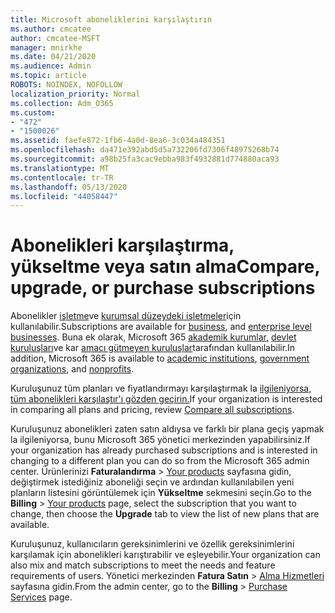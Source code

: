 ```yaml
---
title: Microsoft aboneliklerini karşılaştırın
ms.author: cmcatee
author: cmcatee-MSFT
manager: mnirkhe
ms.date: 04/21/2020
ms.audience: Admin
ms.topic: article
ROBOTS: NOINDEX, NOFOLLOW
localization_priority: Normal
ms.collection: Adm_O365
ms.custom:
- "472"
- "1500026"
ms.assetid: faefe872-1fb6-4a0d-8ea6-3c034a484351
ms.openlocfilehash: da471e392abd5d5a732206fd7306f48975268b74
ms.sourcegitcommit: a98b25fa3cac9ebba983f4932881d774880aca93
ms.translationtype: MT
ms.contentlocale: tr-TR
ms.lasthandoff: 05/13/2020
ms.locfileid: "44058447"
---
```

# <a name="compare-upgrade-or-purchase-subscriptions"></a><span data-ttu-id="9c5af-102">Abonelikleri karşılaştırma, yükseltme veya satın alma</span><span class="sxs-lookup"><span data-stu-id="9c5af-102">Compare, upgrade, or purchase subscriptions</span></span>
  
<span data-ttu-id="9c5af-103">Abonelikler [işletme](https://products.office.com/compare-all-microsoft-office-products?tab=2)ve [kurumsal düzeydeki işletmeler](https://products.office.com/business/compare-more-office-365-for-business-plans)için kullanılabilir.</span><span class="sxs-lookup"><span data-stu-id="9c5af-103">Subscriptions are available for [business](https://products.office.com/compare-all-microsoft-office-products?tab=2), and [enterprise level businesses](https://products.office.com/business/compare-more-office-365-for-business-plans).</span></span> <span data-ttu-id="9c5af-104">Buna ek olarak, Microsoft 365 [akademik kurumlar,](https://products.office.com/academic/compare-office-365-education-plans) [devlet kuruluşları](https://products.office.com/government/compare-office-365-government-plans)ve kar [amacı gütmeyen kuruluşlar](https://products.office.com/nonprofit/office-365-nonprofit-plans-and-pricing?tab=1)tarafından kullanılabilir.</span><span class="sxs-lookup"><span data-stu-id="9c5af-104">In addition, Microsoft 365 is available to [academic institutions](https://products.office.com/academic/compare-office-365-education-plans), [government organizations](https://products.office.com/government/compare-office-365-government-plans), and [nonprofits](https://products.office.com/nonprofit/office-365-nonprofit-plans-and-pricing?tab=1).</span></span>
  
<span data-ttu-id="9c5af-105">Kuruluşunuz tüm planları ve fiyatlandırmayı karşılaştırmak la [ilgileniyorsa, tüm abonelikleri karşılaştır'ı gözden geçirin.](https://products.office.com/business/compare-more-office-365-for-business-plans)</span><span class="sxs-lookup"><span data-stu-id="9c5af-105">If your organization is interested in comparing all plans and pricing, review [Compare all subscriptions](https://products.office.com/business/compare-more-office-365-for-business-plans).</span></span>
  
<span data-ttu-id="9c5af-106">Kuruluşunuz abonelikleri zaten satın aldıysa ve farklı bir plana geçiş yapmak la ilgileniyorsa, bunu Microsoft 365 yönetici merkezinden yapabilirsiniz.</span><span class="sxs-lookup"><span data-stu-id="9c5af-106">If your organization has already purchased subscriptions and is interested in changing to a different plan you can do so from the Microsoft 365 admin center.</span></span> <span data-ttu-id="9c5af-107">Ürünlerinizi **Faturalandırma** \> [Your products](https://go.microsoft.com/fwlink/p/?linkid=842054) sayfasına gidin, değiştirmek istediğiniz aboneliği seçin ve ardından kullanılabilen yeni planların listesini görüntülemek için **Yükseltme** sekmesini seçin.</span><span class="sxs-lookup"><span data-stu-id="9c5af-107">Go to the **Billing** \> [Your products](https://go.microsoft.com/fwlink/p/?linkid=842054) page, select the subscription that you want to change, then choose the **Upgrade** tab to view the list of new plans that are available.</span></span>
  
<span data-ttu-id="9c5af-108">Kuruluşunuz, kullanıcıların gereksinimlerini ve özellik gereksinimlerini karşılamak için abonelikleri karıştırabilir ve eşleyebilir.</span><span class="sxs-lookup"><span data-stu-id="9c5af-108">Your organization can also mix and match subscriptions to meet the needs and feature requirements of users.</span></span> <span data-ttu-id="9c5af-109">Yönetici merkezinden **Fatura Satın** \> [Alma Hizmetleri](https://go.microsoft.com/fwlink/p/?linkid=868433) sayfasına gidin.</span><span class="sxs-lookup"><span data-stu-id="9c5af-109">From the admin center, go to the **Billing** \> [Purchase Services](https://go.microsoft.com/fwlink/p/?linkid=868433) page.</span></span>